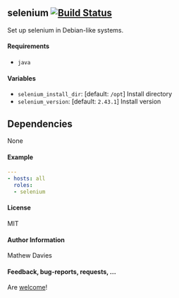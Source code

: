 ## selenium [![Build Status](https://travis-ci.org/ThePixelDeveloper/ansible-selenium.svg?branch=master)](https://travis-ci.org/ThePixelDeveloper/ansible-selenium)

Set up selenium in Debian-like systems.

#### Requirements

* `java`

#### Variables

* `selenium_install_dir`: [default: `/opt`] Install directory
* `selenium_version`: [default: `2.43.1`] Install version

## Dependencies

None

#### Example

```yaml
---
- hosts: all
  roles:
  - selenium
```

#### License

MIT

#### Author Information

Mathew Davies

#### Feedback, bug-reports, requests, ...

Are [welcome](https://github.com/ThePixelDeveloper/ansible-selenium/issues)!

